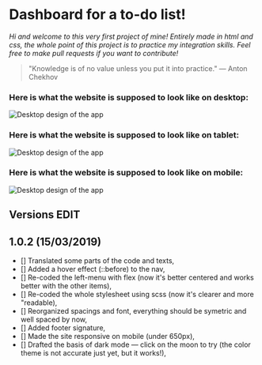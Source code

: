 # Dashboard for a to-do list!

_Hi and welcome to this very first project of mine! Entirely made in html and css, the whole point of this project is to practice my integration skills. Feel free to make pull requests if you want to contribute!_

> "Knowledge is of no value unless you put it into practice." — Anton Chekhov 


### Here is what the website is supposed to look like on desktop: 
![Desktop design of the app](https://github.com/MathCrln/todo-dashboard/blob/master/design/desktop.png)

### Here is what the website is supposed to look like on tablet: 
![Desktop design of the app](https://github.com/MathCrln/todo-dashboard/blob/master/design/tablette.png)


### Here is what the website is supposed to look like on mobile: 
![Desktop design of the app](https://github.com/MathCrln/todo-dashboard/blob/master/design/mobile.png)




## Versions EDIT

1.0.2 (15/03/2019)
---
- [] Translated some parts of the code and texts,
- [] Added a hover effect (::before) to the nav,
- [] Re-coded the left-menu with flex (now it's better centered and works better with the other items),
- [] Re-coded the whole stylesheet using scss (now it's clearer and more "readable),
- [] Reorganized spacings and font, everything should be symetric and well spaced by now,
- [] Added footer signature,
- [] Made the site responsive on mobile (under 650px),
- [] Drafted the basis of dark mode — click on the moon to try (the color theme is not accurate just yet, but it works!),
 
